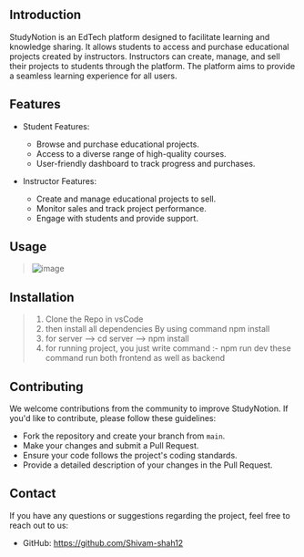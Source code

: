 ## Introduction

StudyNotion is an EdTech platform designed to facilitate learning and knowledge sharing. It allows students to access and purchase educational projects created by instructors. Instructors can create, manage, and sell their projects to students through the platform. The platform aims to provide a seamless learning experience for all users.

## Features

- Student Features:
  - Browse and purchase educational projects.
  - Access to a diverse range of high-quality courses.
  - User-friendly dashboard to track progress and purchases.

- Instructor Features:
  - Create and manage educational projects to sell.
  - Monitor sales and track project performance.
  - Engage with students and provide support.

## Usage
> ![image](https://github.com/Shivam-shah12/StudyNotion/assets/112316509/2d86aa41-9785-470f-8e7e-37b2bfcab37b)

## Installation

> 1. Clone the Repo in vsCode
> 2. then install all dependencies By using command npm install
> 3. for server --> cd server --> npm install
> 4. for running project, you just write command :- npm run dev
>    these command run both frontend as well as backend

## Contributing

We welcome contributions from the community to improve StudyNotion. If you'd like to contribute, please follow these guidelines:
- Fork the repository and create your branch from `main`.
- Make your changes and submit a Pull Request.
- Ensure your code follows the project's coding standards.
- Provide a detailed description of your changes in the Pull Request.


## Contact

If you have any questions or suggestions regarding the project, feel free to reach out to us:
- GitHub: https://github.com/Shivam-shah12
